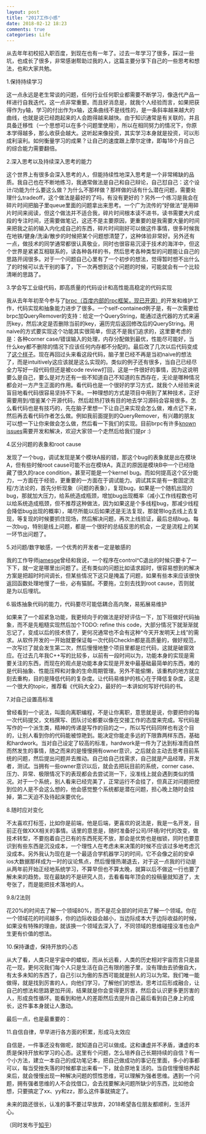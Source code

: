 ```yaml
---
layout: post
title: "2017工作小感"
date: 2018-02-12 18:23
comments: true
categories: Life
---
```


从去年年初校招入职百度，到现在也有一年了。过去一年学习了很多，踩过一些坑，也成长了很多，非常感谢帮助过我的人，这篇主要分享下自己的一些思考和想法，也和大家共勉。

1.保持持续学习

这一点永远是老生常谈的问题，任何行业任何职业都需要不断学习，像迭代产品一样进行自我迭代，这一点非常重要。而且好消息是，就我个人经验而言，如果把获得作为y轴，学习的付出作为x轴，这条曲线不是线性的，是一条斜率越来越大的曲线，也就是说已经跑起来的人会跑得越来越快。由于知识通常是有关联的，并且具备迁移性（一个思想可以在多个问题里使用），所以在相同努力的情况下，你原本学得越多，那么收获会越大。这听起来像投资，其实学习本身就是投资，可以形成利滚利。如何衡量学习的成果？让自己的速度跟上摩尔定律，即每18个月自己的综合能力需要翻倍。

2.深入思考以及持续深入思考的能力

这个世界上有很多会深入思考的人，但能持续性地深入思考是一个非常稀缺的品质。我自己也在不断地练习，我通常做法是自己和自己辩论，自己怼自己：这个设计/功能为什么要这么做？为什么不那样做？那样做的话有什么潜在问题，需要处理什么tradeoff，这个做法是最好的了吗，有没有更好的？另外一个练习是我会在碎片时间把脑子里queue里面的问题拿出来思考。一个广为流传的“好做法”是用碎片时间来阅读，但这个做法并不适合我，碎片时间根本读不进书，读书需要大片成段的专注时间，还需要做笔记，这还不是主要原因，更重要的是我需要大量的时间来把我之前的输入内化成自己的东西，碎片时间刚好可以做这件事情，很多时候我在地铁/健身/洗澡/散步的时候把某个问题想清楚了，这种体验非常好。另外还有一点，做技术的同学通常都很认真敬业，同时也很容易沉浸于技术的海洋中，但这个世界是紧紧互相联系的，读各种各样的书，然后思考各种类型的问题能让自己的思路开阔很多。对于一个问题自己心里有了一个初步的想法，觉得暂时想不出什么了的时候可以去干别的事了，下一次再想到这个问题的时候，可能就会有一个比较清晰的思路了。

3.学会写工业级代码，即高质量的代码设计和高性能高稳定的代码实现

我从去年年初至今参与了[brpc（百度内部的rpc框架，现已开源）](https://github.com/brpc/brpc)的开发和维护工作，代码实现和抽象能力进步了很多。一个self-contained例子是，有一次需要给brpc加QueryRemover的支持：给定一个QueryString，能通过迭代器的方式来遍历key，然后决定是否删除当前的key，遍历完后返回修改后的QueryString。用naive的方式要实现这个功能其实很简单，但这不是我们追求的，这里要考虑的是：各种corner case/错误输入的处理，内存分配做到最优，性能尽可能好，当什么key都不删除的情况下应该任何内存都不分配的。最后改了几次以后代码变成了[这个样子](https://github.com/brpc/brpc/blob/master/src/brpc/uri.cpp#L425)。现在再回过头来看这段代码，脑子里已经不再是当初naive的想法了，而是intuitively这应该就是这么实现的。类似的例子还有很多，当自己已经尽全力写好一段代码但还是被code review打回，这是一件很好的事情，因为这说明要么是自己，要么是对方还有一些不知道自己不知道的东西存在，无论是哪种情况都会对一方产生正面的作用。看代码也是一个很好的学习方式，就我个人经验来说盲目地看代码很容易坚持不下来。一种理想的方式是项目中用到了某种技术，正好需要用到/借鉴某个开源代码，然后趁热打铁有目的地去学习源码会容易很多。怎么看代码也是有技巧的，先在脑子里想一下让自己来实现会怎么做，难点记下来，然后再去看代码作者怎么做。例如我前面提到的QueryRemover，有兴趣的朋友可以想一下让你来做会怎么做，然后看一下我们的实现。目前brpc有许多[known issues](https://github.com/brpc/brpc/issues)需要开发和解决，欢迎大家领一个走然后给我们提pr :)

4.区分问题的表象和root cause

发现了一个bug，调试发现是某个模块A报的错，那这个bug的表象就是出在模块A，但有些时候root cause可能不出在模块A，真正的原因是模块B中一个已经隐藏了很久的race condition，甚至可能是一个kernel bug。而如何提高这个区分能力，一方面在于经验，更重要的一方面在于调试能力。调试其实是有一套固定流程/方法论的，首先分析现象（问题的表象），复现bug，如果是一个随机出现的bug，那就加大压力，给系统造成瓶颈，增加bug出现概率（减小工作线程数也可以给系统造成瓶颈，但不推荐这种做法，因为如果这是个多线程bug，那减少线程会降低bug出现的概率），竭尽所能以后如果还是无法复现，那就带log去线上去复现，等复现的时候要抓住现场，然后解决问题，再次上线验证，最后总结bug。每一次bug，特别是线上问题，都是一个很好的总结反思的机会，一定是流程上的某一环节出问题了。

5.对问题/数字敏感，一个优秀的开发者一定是敏感的

我的工作导师[jamesge](https://github.com/jamesge)曾经和我说，一个程序在control^C退出的时候只要卡了一下下，就一定是哪里出问题了。还有类似的问题比如请求超时，很容易想到的解决方案是把超时时间调长，但某些情况下这只是掩盖了问题，如果有些本来应该很快返回函数处理地慢了一些，必有猫腻。不要拖，立刻去找到root cause，否则就是为以后埋坑。

6.锻炼抽象代码的能力，代码要尽可能低耦合高内聚，易拓展易维护

如果来了一个超紧急功能，我更倾向于的做法是好好评估一下，加下班做好代码抽象，而不是先粗糙实现然后加个TODO: refine this code，大部分情况下就渐渐就忘记了，变成以后的技术债了，更何况通常也不会有这种“今天开发明天上线”的需求。从软件开发的一开始就要保证每一次代码CheckIn都是高质量的，做好规范，一次写烂了就会发生第二次，然后慢慢地整个项目里都是烂代码，这就是破窗效应。在过去几年我C++写的比较多，以前有一段时间以为，功能本身的实现是需要关注的东西，而现在的观点是功能本身实现是开发中最基础最简单的东西，难的是代码抽象、性能压榨和对象的生命周期管理。另外不能偷懒，该重构的地方就立刻去重构，目的是降低代码的复杂度。让代码易维护的核心在于降低复杂度，这是一个很大的topic，推荐看《代码大全2》，最好的一本讲如何写好代码的书。

7.对自己设置高标准

曾经看到一个说法，叫面向离职编程，不是让你离职，意思就是说，你要把你的每一次代码提交，文档撰写、团队讨论都要以像在交接工作的态度来完成。写代码是写作的一个派生类，精神的传递是写作的目的之一，所以写代码同样也有这个目的，让别人看到你的代码能被惊艳到。能决定你能走多远的下限靠两样东西，基础和hardwork。当对自己设定了较高的标准，hardwork是一件为了达到标准而自然而然发生的事情，随之而来的是慢慢拥有owner意识，之后就会主动去思考目前系统的问题，然后提出问题并去推动。自己给自己找需求，自己就是产品经理，开发者，测试。当拥有一些owner意识以后，就会去把玩目前的系统，corner case、压力、异常、极限情况下的表现都会去尝试测一下，没准线上就会遇到类似的情况。对于一个系统，别人看来已经完美了，正常运行不会挂了，但真正对问题把控到位的人是不会这么想的，他会感觉整个系统都是潜在问题，担心晚上随时会挂掉，第二天迫不及待起床要优化。

8.随时应对变化

不太喜欢打标签，比如你是前端，他是后端，更喜欢的说法是，我是一名开发，目前正在做XXX相关的事情。话里的意思是，随时准备好公司/环境/时代的改变，做技术转型，不要抱着自己已有的东西死死不放，那会是优势也是枷锁，同时也要意识到有些东西是沉没成本，一个理性人在考虑未来决策的时候不应该过多地考虑沉没成本。另外我认为现在是一个最适合学机器学习的时间，它不会像之前的安卓ios大数据那样成为一时的议论焦点，然后慢慢热潮退去，对于这一点我的行动是从两年前开始正经地系统学习，不算早但也不算太晚，就算以后不做这一行也要了解未来的趋势。现在最缺的不是研究人员，去看看每年顶会的投稿量就知道了，太夸张了，而是能把技术落地的人。

9.8/2法则

花20%的时间去了解一个领域80%，而不是花全部的时间去了解一个领域。你在一个领域花的时间越多，你的边际收益会越小，当边际成本大于边际收益的时候，如果没有特殊的理由，就该换一个领域去深入了，不同领域的思维碰撞没准也会产生更有价值的想法。

10.保持谦虚，保持开放的心态

从大了看，人类只是宇宙中的蝼蚁，而从长远看，人类的历史相对宇宙而言只是昙花一现，更何况我们每个人只是生活在自己有限的圈子里，没有理由去骄傲自大，有太多未知的东西了，自己引以为傲的东西可能就是别人的习以为常。我们唯一能做得，就是找到厉害的人，向他们学习，了解他们的想法，思考过后形成融合，让自己的想法和思路更加开阔，结果就是你会变得更厉害，然后会认识更多更厉害的人，形成良性循环。能看到和他人的差距然后去提升自己最后看到自己身上的成长，这件事本身就让人激动。

最后一点，也是最重要的：

11.自信自律，早早进行各方面的积累，形成马太效应

自信是，一件事还没有做呢，就知道自己可以做成。这和谦虚并不矛盾，谦虚的本质是保持开放和学习的心态。这里有个问题，怎么培养自己长期持续的自信？有一个小方法，建立一本自己的成功笔记本，把自己做成功的事记在里面，多小的事都可以，每当受挫失落的时候都拿出来看一下，就会原地复活的。当自信慢慢培养起来后，就会慢慢出现一种解决问题的惯性思维，可以理解为强者思维。遇到一个问题，拥有强者思维的人不会找借口，会去找要解决问题所缺少的东西，比如他会想，只要搞定了xx、yy和zz，那么这件事就搞定了。

未来的路还很长，认准的事不要过早放弃，2018希望各位朋友都顺利，生活开心。

（同时发布于[知乎](https://zhuanlan.zhihu.com/p/33787285)）
